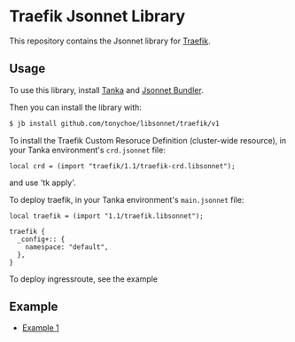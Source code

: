 # Traefik Jsonnet Library

This repository contains the Jsonnet library for [Traefik](https://traefik.io/).

## Usage

To use this library, install [Tanka](https://tanka.dev/) and [Jsonnet Bundler](https://tanka.dev/install#jsonnet-bundler).

Then you can install the library with:

```bash
$ jb install github.com/tonychoe/libsonnet/traefik/v1
```

To install the Traefik Custom Resoruce Definition (cluster-wide resource), in your Tanka environment's `crd.jsonnet` file:

```jsonnet
local crd = (import "traefik/1.1/traefik-crd.libsonnet");
```
and use 'tk apply'.

To deploy traefik, in your Tanka environment's `main.jsonnet` file:

```jsonnet
local traefik = (import "1.1/traefik.libsonnet");

traefik {
  _config+:: {
    namespace: "default",
  },
}
```

To deploy ingressroute, see the example

## Example

* [Example 1](../docs/examples/traefik.jsonnet)

